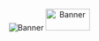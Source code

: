 <p align="center">
<img src="https://user-images.githubusercontent.com/80414685/175834439-94f4ac84-3723-4cba-ada5-561542856e0d.png" alt="Banner">
<a href="https://github.io">
<img src="https://user-images.githubusercontent.com/80414685/175834761-6ed0e3a1-be98-45e9-b7f2-66d51ab86359.png" alt="Banner" width="80" height="40">
</a>
</p>
